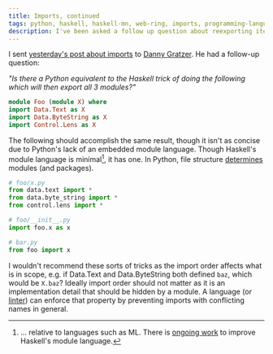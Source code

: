 ```yaml
---
title: Imports, continued
tags: python, haskell, haskell-mn, web-ring, imports, programming-languages, programming-philosophy, ui
description: I've been asked a follow up question about reexporting items.
---
```


I sent [yesterday's post about
imports](/posts/2014-08-05-imports.html) to [Danny
Gratzer](http://jozefg.bitbucket.org/). He had a follow-up question:

*"Is there a Python equivalent to the Haskell trick of doing the
 following which will then export all 3 modules?"*

~~~ Haskell
module Foo (module X) where
import Data.Text as X
import Data.ByteString as X
import Control.Lens as X
~~~

The following should accomplish the same result, though it isn't as
concise due to Python's lack of an embedded module language. Though
Haskell's module language is minimal[^1], it has one. In Python, file
structure
[determines](https://docs.python.org/2/tutorial/modules.html#packages)
modules (and packages).

[^1]: ... relative to languages such as ML. There is [ongoing
work](http://plv.mpi-sws.org/backpack/index.html) to improve Haskell's
module language.


~~~ Python
# foo/x.py
from data.text import *
from data.byte_string import *
from control.lens import *

# foo/__init__.py
import foo.x as x

# bar.py
from foo import x
~~~

I wouldn't recommend these sorts of tricks as the import order affects
what is in scope, e.g. if Data.Text and Data.ByteString both defined
`baz`, which would be `X.baz`? Ideally import order should not matter
as it is an implementation detail that should be hidden by a module. A
language (or
[linter](https://en.wikipedia.org/wiki/Lint_%28software%29)) can
enforce that property by preventing imports with conflicting names in
general.
